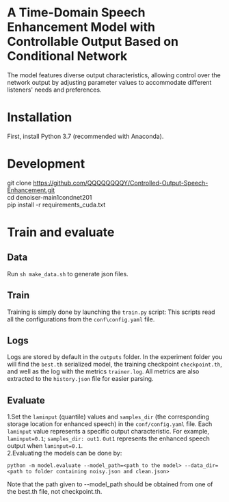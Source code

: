 A Time-Domain Speech Enhancement Model with Controllable Output Based on Conditional Network
=
The model features diverse output characteristics, allowing control over the network output by adjusting parameter values to accommodate different listeners' needs and preferences.

# Installation
First, install Python 3.7 (recommended with Anaconda).
# Development
git clone https://github.com/QQQQQQQQY/Controlled-Output-Speech-Enhancement.git \
cd denoiser-main1condnet201\
pip install -r requirements_cuda.txt 
# Train and evaluate
## Data
Run `sh make_data.sh` to generate json files. 
## Train
Training is simply done by launching the `train.py` script: This scripts read all the configurations from the `conf\config.yaml` file.
## Logs
Logs are stored by default in the `outputs` folder. In the experiment folder you will find the `best.th` serialized model, the training checkpoint `checkpoint.th`, and well as the log with the metrics `trainer.log`. All metrics are also extracted to the `history.json` file for easier parsing. 
## Evaluate
1.Set the `laminput` (quantile) values and `samples_dir` (the corresponding storage location for enhanced speech) in the `conf/config.yaml` file. Each `laminput` value represents a specific output characteristic.
For example, `laminput=0.1`; `samples_dir: out1`. `Out1` represents the enhanced speech output when `laminput=0.1`.\
2.Evaluating the models can be done by:
```
python -m model.evaluate --model_path=<path to the model> --data_dir=<path to folder containing noisy.json and clean.json>
```
Note that the path given to --model_path should be obtained from one of the best.th file, not checkpoint.th.
